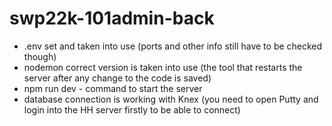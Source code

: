 # swp22k-101admin-back

* .env set and taken into use (ports and other info still have to be checked though)
* nodemon correct version is taken into use (the tool that restarts the server after any change to the code is saved)
* npm run dev  - command to start the server
* database connection is working with Knex (you need to open Putty and login into the HH server firstly to be able to connect)
